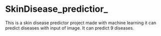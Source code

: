 # SkinDisease_predictior_
 This is a skin disease predictor project made with machine learning it can predict diseases with input of image. It can predict 9 diseases.